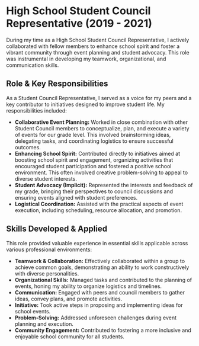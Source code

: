 # High School Student Council Representative (2019 - 2021)

During my time as a High School Student Council Representative, I actively collaborated with fellow members to enhance school spirit and foster a vibrant community through event planning and student advocacy. This role was instrumental in developing my teamwork, organizational, and communication skills.

## Role & Key Responsibilities
As a Student Council Representative, I served as a voice for my peers and a key contributor to initiatives designed to improve student life. My responsibilities included:
* **Collaborative Event Planning:** Worked in close combination with other Student Council members to conceptualize, plan, and execute a variety of events for our grade level. This involved brainstorming ideas, delegating tasks, and coordinating logistics to ensure successful outcomes.
* **Enhancing School Spirit:** Contributed directly to initiatives aimed at boosting school spirit and engagement, organizing activities that encouraged student participation and fostered a positive school environment. This often involved creative problem-solving to appeal to diverse student interests.
* **Student Advocacy (Implicit):** Represented the interests and feedback of my grade, bringing their perspectives to council discussions and ensuring events aligned with student preferences.
* **Logistical Coordination:** Assisted with the practical aspects of event execution, including scheduling, resource allocation, and promotion.

## Skills Developed & Applied
This role provided valuable experience in essential skills applicable across various professional environments:
* **Teamwork & Collaboration:** Effectively collaborated within a group to achieve common goals, demonstrating an ability to work constructively with diverse personalities.
* **Organizational Skills:** Managed tasks and contributed to the planning of events, honing my ability to organize logistics and timelines.
* **Communication:** Engaged with peers and council members to gather ideas, convey plans, and promote activities.
* **Initiative:** Took active steps in proposing and implementing ideas for school events.
* **Problem-Solving:** Addressed unforeseen challenges during event planning and execution.
* **Community Engagement:** Contributed to fostering a more inclusive and enjoyable school community for all students.